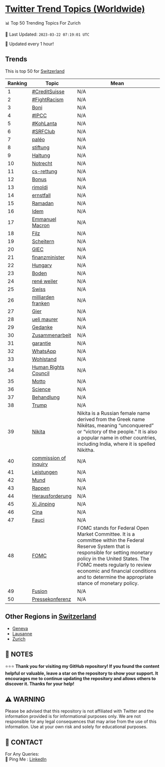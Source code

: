 [Twitter Trend Topics (Worldwide)](https://github.com/ErcinDedeoglu/Twitter-Trend-Topics)
==========


📊 Top 50 Trending Topics For Zurich

📆 Last Updated: `2023-03-22 07:19:01 UTC`

🔧 Updated every 1 hour!


## Trends

This is top 50 for [Switzerland](</Switzerland>)

| Ranking | Topic | Mean |
| ------- | ------------ | ------------ |
| 1 | [#CreditSuisse](http://twitter.com/search?q=%23CreditSuisse) | N/A |
| 2 | [#FightRacism](http://twitter.com/search?q=%23FightRacism) | N/A |
| 3 | [Boni](http://twitter.com/search?q=Boni) | N/A |
| 4 | [#IPCC](http://twitter.com/search?q=%23IPCC) | N/A |
| 5 | [#KohLanta](http://twitter.com/search?q=%23KohLanta) | N/A |
| 6 | [#SRFClub](http://twitter.com/search?q=%23SRFClub) | N/A |
| 7 | [paléo](http://twitter.com/search?q=pal%c3%a9o) | N/A |
| 8 | [stiftung](http://twitter.com/search?q=stiftung) | N/A |
| 9 | [Haltung](http://twitter.com/search?q=Haltung) | N/A |
| 10 | [Notrecht](http://twitter.com/search?q=Notrecht) | N/A |
| 11 | [cs-rettung](http://twitter.com/search?q=cs-rettung) | N/A |
| 12 | [Bonus](http://twitter.com/search?q=Bonus) | N/A |
| 13 | [rimoldi](http://twitter.com/search?q=rimoldi) | N/A |
| 14 | [ernstfall](http://twitter.com/search?q=ernstfall) | N/A |
| 15 | [Ramadan](http://twitter.com/search?q=Ramadan) | N/A |
| 16 | [Idem](http://twitter.com/search?q=Idem) | N/A |
| 17 | [Emmanuel Macron](http://twitter.com/search?q=Emmanuel+Macron) | N/A |
| 18 | [Filz](http://twitter.com/search?q=Filz) | N/A |
| 19 | [Scheitern](http://twitter.com/search?q=Scheitern) | N/A |
| 20 | [GIEC](http://twitter.com/search?q=GIEC) | N/A |
| 21 | [finanzminister](http://twitter.com/search?q=finanzminister) | N/A |
| 22 | [Hungary](http://twitter.com/search?q=Hungary) | N/A |
| 23 | [Boden](http://twitter.com/search?q=Boden) | N/A |
| 24 | [rené weiler](http://twitter.com/search?q=ren%c3%a9+weiler) | N/A |
| 25 | [Swiss](http://twitter.com/search?q=Swiss) | N/A |
| 26 | [milliarden franken](http://twitter.com/search?q=milliarden+franken) | N/A |
| 27 | [Gier](http://twitter.com/search?q=Gier) | N/A |
| 28 | [ueli maurer](http://twitter.com/search?q=ueli+maurer) | N/A |
| 29 | [Gedanke](http://twitter.com/search?q=Gedanke) | N/A |
| 30 | [Zusammenarbeit](http://twitter.com/search?q=Zusammenarbeit) | N/A |
| 31 | [garantie](http://twitter.com/search?q=garantie) | N/A |
| 32 | [WhatsApp](http://twitter.com/search?q=WhatsApp) | N/A |
| 33 | [Wohlstand](http://twitter.com/search?q=Wohlstand) | N/A |
| 34 | [Human Rights Council](http://twitter.com/search?q=Human+Rights+Council) | N/A |
| 35 | [Motto](http://twitter.com/search?q=Motto) | N/A |
| 36 | [Science](http://twitter.com/search?q=Science) | N/A |
| 37 | [Behandlung](http://twitter.com/search?q=Behandlung) | N/A |
| 38 | [Trump](http://twitter.com/search?q=Trump) | N/A |
| 39 | [Nikita](http://twitter.com/search?q=Nikita) | Nikita is a Russian female name derived from the Greek name Nikētas, meaning “unconquered” or “victory of the people.” It is also a popular name in other countries, including India, where it is spelled Nikitha. |
| 40 | [commission of inquiry](http://twitter.com/search?q=commission+of+inquiry) | N/A |
| 41 | [Leistungen](http://twitter.com/search?q=Leistungen) | N/A |
| 42 | [Mund](http://twitter.com/search?q=Mund) | N/A |
| 43 | [Rappen](http://twitter.com/search?q=Rappen) | N/A |
| 44 | [Herausforderung](http://twitter.com/search?q=Herausforderung) | N/A |
| 45 | [Xi Jinping](http://twitter.com/search?q=Xi+Jinping) | N/A |
| 46 | [Cina](http://twitter.com/search?q=Cina) | N/A |
| 47 | [Fauci](http://twitter.com/search?q=Fauci) | N/A |
| 48 | [FOMC](http://twitter.com/search?q=FOMC) | FOMC stands for Federal Open Market Committee. It is a committee within the Federal Reserve System that is responsible for setting monetary policy in the United States. The FOMC meets regularly to review economic and financial conditions and to determine the appropriate stance of monetary policy. |
| 49 | [Fusion](http://twitter.com/search?q=Fusion) | N/A |
| 50 | [Pressekonferenz](http://twitter.com/search?q=Pressekonferenz) | N/A |



## Other Regions in [Switzerland](</Switzerland>)

* [Geneva](</Switzerland/Geneva.md>)
* [Lausanne](</Switzerland/Lausanne.md>)
* [Zurich](</Switzerland/Zurich.md>)



## 📝 NOTES

⭐⭐⭐ **Thank you for visiting my GitHub repository! If you found the content helpful or valuable, leave a star on the repository to show your support. It encourages me to continue updating the repository and allows others to discover it. Thanks for your help!**


## ⚠️ WARNING

Please be advised that this repository is not affiliated with Twitter and the information provided is for informational purposes only. We are not responsible for any legal consequences that may arise from the use of this information. Use at your own risk and solely for educational purposes.


## 📨 CONTACT

 For Any Queries:  
            🏓 Ping Me : [LinkedIn](https://www.linkedin.com/in/ercindedeoglu/)
